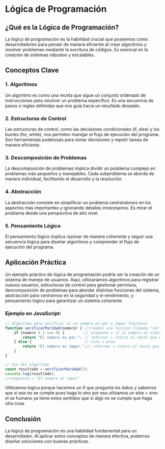 # Lógica de Programación

## ¿Qué es la Lógica de Programación?

La lógica de programación es la habilidad crucial que poseemos como desarrolladores para pensar de manera eficiente al crear algoritmos y resolver problemas mediante la escritura de códigos. Es esencial en la creación de sistemas robustos y escalables.

## Conceptos Clave

### 1. Algoritmos

Un algoritmo es como una receta que sigue un conjunto ordenado de instrucciones para resolver un problema específico. Es una secuencia de pasos o reglas definidas que nos guía hacia un resultado deseado.

### 2. Estructuras de Control 

Las estructuras de control, como las decisiones condicionales (if, else) y los bucles (for, while), nos permiten manejar el flujo de ejecución del programa. Son herramientas poderosas para tomar decisiones y repetir tareas de manera eficiente.

### 3. Descomposición de Problemas 

La descomposición de problemas implica dividir un problema complejo en problemas más pequeños y manejables. Cada subproblema se aborda de manera individual, facilitando el desarrollo y la resolución.

### 4. Abstracción 

La abstracción consiste en simplificar un problema centrándonos en los aspectos más importantes y ignorando detalles innecesarios. Es mirar el problema desde una perspectiva de alto nivel.

### 5. Pensamiento Lógico 

El pensamiento lógico implica razonar de manera coherente y seguir una secuencia lógica para diseñar algoritmos y comprender el flujo de ejecución del programa.

## Aplicación Práctica 

Un ejemplo práctico de lógica de programación podría ser la creación de un sistema de manejo de usuarios. Aquí, utilizaríamos algoritmos para registrar nuevos usuarios, estructuras de control para gestionar permisos, descomposición de problemas para abordar distintas funciones del sistema, abstracción para centrarnos en la seguridad y el rendimiento, y pensamiento lógico para garantizar un sistema coherente.

### Ejemplo en JavaScript:

```javascript
// Algoritmo para verificar si un número es par o impar funcional
function verificarParidad(numero) { //creamos una funcion llamada "verificarParidad" con un dato que seria numero
    if (numero % 2 === 0) {         // pregunta = if si numero al vidivir en 2 el residuo es 0 entonces
        return "El número es par."; // retornar = return el texto que es "El número es par." 
    } else {                        // sino = else 
        return "El número es impar.";// retornar = return el texto que es "El número es impar"
    }
}

// Uso del algoritmo
const resultado = verificarParidad(7);
console.log(resultado);
//respuesta = "El nuemro es impar"
```
Utilizamos logica porque hacemos un if que pregunta los datos y sabemos que si eso no se cumple pues haga lo otro por eso
utlizamos un else = sino el se humano ya tiene estos sentidos que si algo no se cumple que haga otra cosa.
## Conclusión 
La lógica de programación es una habilidad fundamental para un desarrollador. Al aplicar estos conceptos de manera efectiva, podemos diseñar soluciones con buenas prácticas. 
